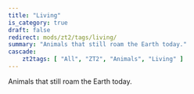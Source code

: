 ```yaml
---
title: "Living"
is_category: true
draft: false
redirect: mods/zt2/tags/living/
summary: "Animals that still roam the Earth today."
cascade:
    zt2tags: [ "All", "ZT2", "Animals", "Living" ]
---
```


Animals that still roam the Earth today.